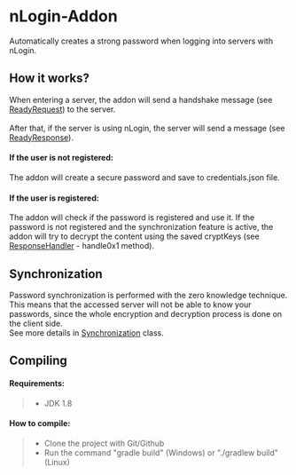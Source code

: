 # nLogin-Addon
Automatically creates a strong password when logging into servers with nLogin.

## How it works?
When entering a server, the addon will send a handshake message (see <a href="https://github.com/nickuc/nLogin-Addon/blob/master/src/main/java/com/nickuc/login/addon/model/request/ReadyRequest.java">ReadyRequest</a>) to the server.
<br><br>
After that, if the server is using nLogin, the server will send a message (see <a href="https://github.com/nickuc/nLogin-Addon/blob/master/src/main/java/com/nickuc/login/addon/model/response/ReadyResponse.java">ReadyResponse</a>).

#### If the user is not registered:
The addon will create a secure password and save to credentials.json file.

#### If the user is registered:
The addon will check if the password is registered and use it. If the password is not registered and the synchronization feature is active, the addon will try to decrypt the content using the saved cryptKeys (see <a href="https://github.com/nickuc/nLogin-Addon/blob/master/src/main/java/com/nickuc/login/addon/handler/ResponseHandler.java#L102">ResponseHandler</a> - handle0x1 method).

## Synchronization
Password synchronization is performed with the zero knowledge technique. This means that the accessed server will not be able to know your passwords, since the whole encryption and decryption process is done on the client side.<br>
See more details in <a href="https://github.com/nickuc/nLogin-Addon/blob/master/src/main/java/com/nickuc/login/addon/sync/Synchronization.java#L38">Synchronization</a> class.

## Compiling
#### Requirements:
>- JDK 1.8

#### How to compile:
>- Clone the project with Git/Github
>- Run the command "gradle build" (Windows) or "./gradlew build" (Linux)